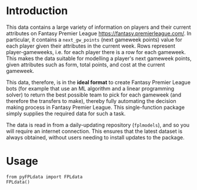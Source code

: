 Introduction
================

This data contains a large variety of information on players and their
  current attributes on Fantasy Premier League
  <https://fantasy.premierleague.com/>. In particular, it contains a
  `next_gw_points` (next gameweek points) value for each player
  given their attributes in the current week. Rows represent player-gameweeks,
  i.e. for each player there is a row for each gameweek. This
  makes the data suitable for modelling a player's next gameweek points, given
  attributes such as form, total points, and cost at the current gameweek.
  
  This data, therefore, is in the **ideal format** to create Fantasy Premier League bots (for example that use an ML algorithm and a linear programming solver) to return the best possible team to pick for each gameweek (and therefore the transfers to make), thereby fully automating the decision making process in Fantasy Premier League. This single-function package simply supplies the required data for such a task.

The data is read in from a daily-updating repository (`fplmodels`), and so you will require an internet connection. This ensures that the latest dataset is always obtained, without users needing to install updates to the package.

Usage
================

```
from pyFPLdata import FPLdata
FPLdata()
``` 
